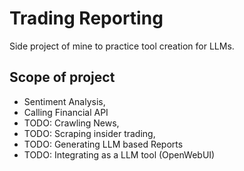 # Trading Reporting

Side project of mine to practice tool creation for LLMs. 

## Scope of project

- Sentiment Analysis,
- Calling Financial API
- TODO: Crawling News, 
- TODO: Scraping insider trading,
- TODO: Generating LLM based Reports
- TODO: Integrating as a LLM tool (OpenWebUI)
